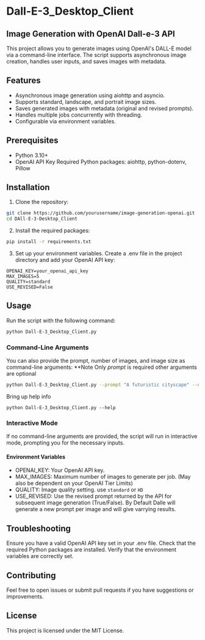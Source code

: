 # Dall-E-3_Desktop_Client
## Image Generation with OpenAI Dall-e-3 API

This project allows you to generate images using OpenAI's DALL-E model via a command-line interface. The script supports asynchronous image creation, handles user inputs, and saves images with metadata.

## Features
- Asynchronous image generation using aiohttp and asyncio.
- Supports standard, landscape, and portrait image sizes.
- Saves generated images with metadata (original and revised prompts).
- Handles multiple jobs concurrently with threading.
- Configurable via environment variables.

## Prerequisites
- Python 3.10+
- OpenAI API Key
Required Python packages: aiohttp, python-dotenv, Pillow

## Installation
1. Clone the repository:

```bash
git clone https://github.com/yourusername/image-generation-openai.git
cd DAll-E-3-Desktop_Client
```

2. Install the required packages:

```bash
pip install -r requirements.txt
```
3. Set up your environment variables. Create a .env file in the project directory and add your OpenAI API key:

```env
OPENAI_KEY=your_openai_api_key
MAX_IMAGES=5
QUALITY=standard
USE_REVISED=False
```

## Usage
Run the script with the following command:

```bash
python Dall-E-3_Desktop_Client.py
```
### Command-Line Arguments
You can also provide the prompt, number of images, and image size as command-line arguments:
**Note Only *prompt* is required other arguments are optional 

```bash
python Dall-E-3_Desktop_Client.py --prompt "A futuristic cityscape" --number_of_images 3 --pic_size "l"
```

Bring up help info
```
python Dall-E-3_Desktop_Client.py --help
```
### Interactive Mode

If no command-line arguments are provided, the script will run in interactive mode, prompting you for the necessary inputs.

#### Environment Variables
- OPENAI_KEY: Your OpenAI API key.
- MAX_IMAGES: Maximum number of images to generate per job. (May also be dependent on your OpenAI Tier Limits)
- QUALITY: Image quality setting. use `standard` or `HD`
- USE_REVISED: Use the revised prompt returned by the API for subsequent image generation (True/False). By Default Dalle will generate a new prompt per image and will give varrying results.

## Troubleshooting
Ensure you have a valid OpenAI API key set in your .env file.
Check that the required Python packages are installed.
Verify that the environment variables are correctly set.

## Contributing
Feel free to open issues or submit pull requests if you have suggestions or improvements.

## License
This project is licensed under the MIT License.
